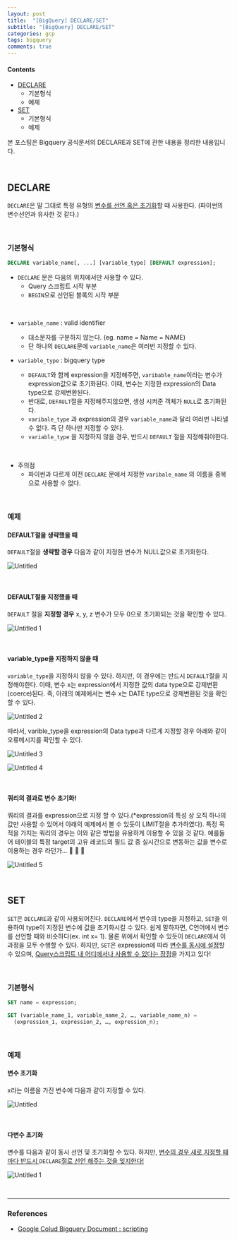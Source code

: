 ```yaml
---
layout: post
title:  "[BigQuery] DECLARE/SET"
subtitle: "[BigQuery] DECLARE/SET"
categories: gcp
tags: bigquery
comments: true
---
```

####  Contents
- [DECLARE](#declare)
	- 기본형식
	- 예제
- [SET](#set)
	- 기본형식
	- 예제

본 포스팅은 Bigquery 공식문서의  DECLARE과 SET에 관한 내용을 정리한 내용입니다.

<br>

## DECLARE

`DECLARE`은 말 그대로 특정 유형의 <u>변수를 선언 혹은 초기화</u>할 때 사용한다. (파이썬의 변수선언과 유사한 것 같다.)

<br>

### 기본형식

```sql
DECLARE variable_name[, ...] [variable_type] [DEFAULT expression];
```

- `DECLARE` 문은 다음의 위치에서만 사용할 수 있다.
    - Query 스크립트 시작 부분
    - `BEGIN`으로 선언된 블록의 시작 부분

<br>

- `variable_name` : valid identifier
    - 대소문자를 구분하지 않는다.  (eg. name = Name = NAME)
    - 단 하나의 `DECLARE`문에 `variable_name`은 여러번 지정할 수 있다.

- `variable_type` : bigquery type
    - `DEFAULT`와 함께 expression을 지정해주면, `varibable_name`이라는 변수가 expression값으로 초기화된다. 이때, 변수는 지정한 expression의 Data type으로 강제변환된다.
    - 반대로, `DEFAULT`절을 지정해주지않으면, 생성 시켜준 객체가 `NULL`로 초기화된다.
    - `varibale_type` 과 expression의 경우 `variable_name`과 달리 여러번 나타낼 수 없다. 즉 단 하나만 지정할 수 있다.
    - `variable_type` 을 지정하지 않을 경우, 반드시 `DEFAULT` 절을 지정해줘야한다.

<br>

- 주의점
    - 파이썬과 다르게 이전 `DECLARE` 문에서 지정한 `varibale_name` 의 이름을 중복으로 사용할 수 없다.

<br>

### 예제

#### DEFAULT절을 생략했을 때

`DEFAULT`절을 **생략할 경우** 다음과 같이 지정한 변수가 NULL값으로 초기화한다.


![Untitled](https://user-images.githubusercontent.com/53929665/122646166-cd805900-d158-11eb-885f-2f39b053d952.png)

<br>

#### DEFAULT절을 지정했을 때

`DEFAULT` 절을 **지정할 경우** x, y, z 변수가 모두 0으로 초기화되는 것을 확인할 수 있다.

![Untitled 1](https://user-images.githubusercontent.com/53929665/122646159-cbb69580-d158-11eb-8dcb-9482dc1898c6.png)

<br>

#### variable_type을 지정하지 않을 때

`variable_type`을 지정하지 않을 수 있다. 하지만, 이 경우에는 반드시 `DEFAULT`절을 지정해야한다. 이때, 변수 x는 expression에서 지정한 값의 data type으로 강제변환(coerce)된다. 즉, 아래의 예제에서는 변수 x는 DATE type으로 강제변환된 것을 확인할 수 있다.


![Untitled 2](https://user-images.githubusercontent.com/53929665/122646161-cc4f2c00-d158-11eb-84f6-3d09d2f29973.png)

따라서, varible_type을 expression의 Data type과 다르게 지정할 경우 아래와 같이 오류메시지를 확인할 수 있다.

![Untitled 3](https://user-images.githubusercontent.com/53929665/122646162-cc4f2c00-d158-11eb-8bef-3e61382d5596.png)

![Untitled 4](https://user-images.githubusercontent.com/53929665/122646163-cce7c280-d158-11eb-8b40-5f4173835e26.png)

<br>

#### 쿼리의 결과로  변수 초기화!

쿼리의 결과를 expression으로 지정 할 수 있다.(*expression의 특성 상 오직 하나의 값만 사용할 수 있어서 아래의 예제에서 볼 수 있듯이 LIMIT절을 추가하였다).  특정 목적을 가지는 쿼리의 경우는 이와 같은 방법을 유용하게 이용할 수 있을 것 같다. 예를들어 테이블의 특정 target의 고유 레코드의 필드 값 중 실시간으로 변동하는 값을 변수로 이용하는 경우 라던가... 🤔 🤔  🤔


![Untitled 5](https://user-images.githubusercontent.com/53929665/122646165-cce7c280-d158-11eb-8e6b-1ad198473c8d.png)

<br>

## SET

`SET`은 `DECLARE`과 같이 사용되어진다. `DECLARE`에서 변수의 type을 지정하고, `SET`을 이용하여 type이 지정된 변수에 값을 초기화시킬 수 있다. 쉽게 말하자면, C언어에서 변수를 선언할 때와 비슷하다(ex. int x= 1). 물론 위에서 확인할 수 있듯이 `DECLARE`에서 이 과정을 모두 수행할 수 있다. 하지만, `SET`은 expression에 따라 <u>변수를 동시에 설정</u>할 수 있으며, <u>Query스크립트 내 어디에서나 사용할 수 있다는 장점</u>을 가지고 있다!

<br>

### 기본형식

```sql
SET name = expression;
```

```sql
SET (variable_name_1, variable_name_2, …, variable_name_n) =
  (expression_1, expression_2, …, expression_n);
```

<br>

### 예제

#### 변수 초기화
x라는 이름을 가진 변수에 다음과 같이 지정할 수 있다.

![Untitled](https://user-images.githubusercontent.com/53929665/122646878-6c5a8480-d15c-11eb-8cd4-aec8de4eb94e.png)

<br>

####  다변수 초기화
   
변수를 다음과 같이 동시 선언 및 초기화할 수 있다. 하지만, <u>변수의 경우 새로 지정할 때마다 반드시 </u>`DECLARE`<u>절로 선언 해주는 것을 잊지한다!</u>


![Untitled 1](https://user-images.githubusercontent.com/53929665/122646881-6cf31b00-d15c-11eb-83e2-1ac6665be704.png)

<br>

---

### References

- [Google Colud Bigquery  Document  : scripting](https://cloud.google.com/bigquery/docs/reference/standard-sql/scripting)

